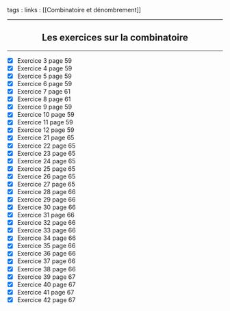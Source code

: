 tags : 
links : [[Combinatoire et dénombrement]]

****

<h2 style="text-align: center;"> Les exercices sur la combinatoire </h2>

****


- [x] Exercice 3 page 59
- [x] Exercice 4 page 59
- [x] Exercice 5 page 59
- [x] Exercice 6 page 59
- [x] Exercice 7 page 61
- [x] Exercice 8 page 61
- [x] Exercice 9 page 59
- [x] Exercice 10 page 59
- [x] Exercice 11 page 59
- [x] Exercice 12 page 59
- [x] Exercice 21 page 65
- [x] Exercice 22 page 65
- [x] Exercice 23 page 65
- [x] Exercice 24 page 65
- [x] Exercice 25 page 65
- [x] Exercice 26 page 65
- [x] Exercice 27 page 65
- [x] Exercice 28 page 66
- [x] Exercice 29 page 66
- [x] Exercice 30 page 66
- [x] Exercice 31 page 66
- [x] Exercice 32 page 66
- [x] Exercice 33 page 66
- [x] Exercice 34 page 66
- [x] Exercice 35 page 66
- [x] Exercice 36 page 66
- [x] Exercice 37 page 66
- [x] Exercice 38 page 66
- [x] Exercice 39 page 67
- [x] Exercice 40 page 67
- [x] Exercice 41 page 67
- [x] Exercice 42 page 67